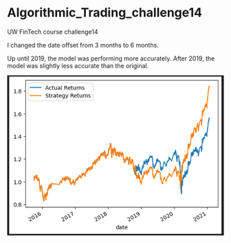 # Algorithmic_Trading_challenge14
UW FinTech course challenge14

I changed the date offset from 3 months to 6 months.

Up until 2019, the model was performing more accurately. After 2019, the model was slightly less accurate than the original.

![Example](Resources/6_month_model.png)